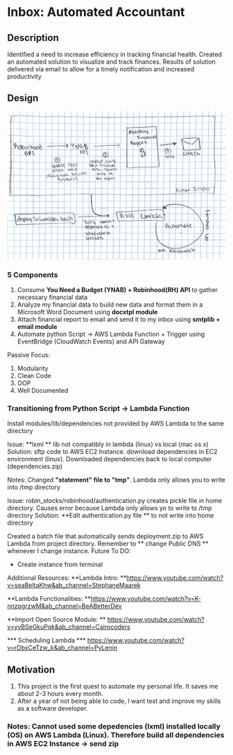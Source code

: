 # Inbox: Automated Accountant

## Description
Identified a need to increase efficiency in tracking financial health. Created an automated solution to visualize and track finances. Results of solution delivered via email to allow for a timely notification and increased productivity


## Design
![Alt text](process.JPG)


### 5 Components
1) Consume **You Need a Budget (YNAB) + Robinhood(RH) API** to gather necessary financial data
2) Analyze my financial data to build new data and format them in a Microsoft Word Document using **docxtpl module**
3) Attach financial report to email and send it to my inbox using **smtplib + email module**
4) Automate python Script -> AWS Lambda Function + Trigger using EventBridge (CloudWatch Events) and API Gateway



Passive Focus:
1) Modularity
2) Clean Code
3) OOP
5) Well Documented



### Transitioning from Python Script -> Lambda Function
Install modules/lib/dependencies not provided by AWS Lambda to the same directory 

Issue:  **lxml **  lib not compatibly in lambda (linux) vs local (mac os x)
Solution: sftp code to AWS EC2 Instance. download dependencies in EC2 environment (linux). Downloaded dependencies back to local computer (dependencies.zip)

Notes: Changed **"statement" file to "tmp"**. Lambda only allows you to write into /tmp directory

Issue: robin_stocks/robinhood/authentication.py creates pickle file in home directory. Causes error because Lambda only allows yo to write to /tmp directory
Solution: **Edit authentication.py file ** to not write into home directory


Created a batch file that automatically sends deployment.zip to AWS Lambda from project directory. Remember to ** change Public DNS ** whenever I change instance.
Future To DO:
- Create instance from terminal

Additional Resources: 
**Lambda Intro: **https://www.youtube.com/watch?v=seaBeltaKhw&ab_channel=StephaneMaarek

**Lambda Functionalities: **https://www.youtube.com/watch?v=K-nnzpgrzwM&ab_channel=BeABetterDev

**Import Open Source Module: ** https://www.youtube.com/watch?v=yyBSeGkuPqk&ab_channel=Cairocoders

*** Scheduling Lambda *** https://www.youtube.com/watch?v=rDbxCeTzw_k&ab_channel=PyLenin


## Motivation
1) This project is the first quest to automate my personal life. It saves me about 2-3 hours every month.
2) After a year of not being able to code, I want test and improve my skills as a software developer. 








### Notes: Cannot used some depedencies (lxml) installed locally (OS) on AWS Lambda (Linux). Therefore build all dependencies in AWS EC2 Instance -> send zip


